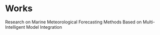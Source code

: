 # Works
 Research on Marine Meteorological Forecasting Methods Based on Multi-Intelligent Model Integration
